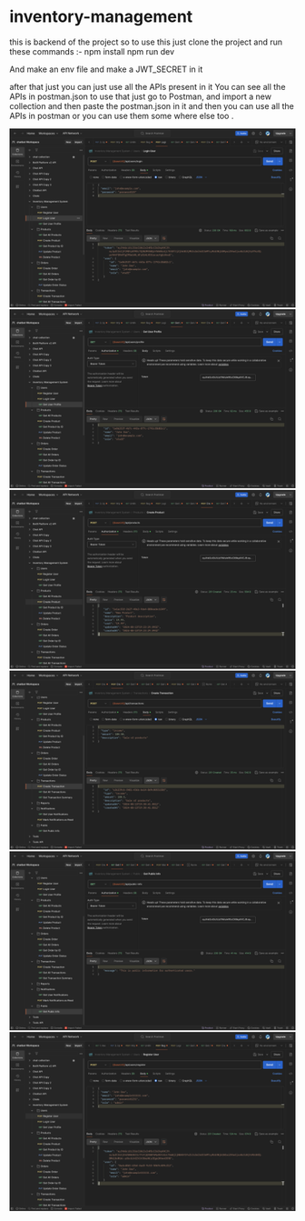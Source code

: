 # inventory-management


this is backend of the project so to use this just clone the project and run these commands :-
npm install
npm run dev

And make an env file and make a JWT_SECRET in it

after that just you can just use all the APIs present in it 
You can see all the APIs in postman.json 
to use that just go to Postman, and import a new collection and then paste the postman.json in it and then you can use all the APIs in postman or you can use them some where else too .


![image](https://github.com/Pranav-1100/inventory-management/blob/main/Aug%2014%20Screenshot%20from%20Hack%20Club%20(1).png)
![image](https://github.com/Pranav-1100/inventory-management/blob/main/Aug%2014%20Screenshot%20from%20Hack%20Club%20(2).png)
![image](https://github.com/Pranav-1100/inventory-management/blob/main/Aug%2014%20Screenshot%20from%20Hack%20Club%20(3).png)
![image](https://github.com/Pranav-1100/inventory-management/blob/main/Aug%2014%20Screenshot%20from%20Hack%20Club%20(4).png)
![image](https://github.com/Pranav-1100/inventory-management/blob/main/Aug%2014%20Screenshot%20from%20Hack%20Club%20(5).png)
![image](https://github.com/Pranav-1100/inventory-management/blob/main/Aug%2014%20Screenshot%20from%20Hack%20Club.png)
